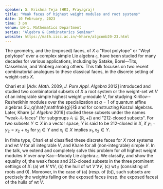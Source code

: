 ```yaml
---
speaker: G. Krishna Teja (HRI, Prayagraj)
title: "Weak faces of highest weight modules and root systems"
date: 10 February, 2023
time: 3 pm
venue: LH-1, Mathematics Department
series: "Algebra & Combinatorics Seminar"
website: https://math.iisc.ac.in/~khare/algcomb20-23.html
---
```


The geometry, and the (exposed) faces, of $X$ a "Root polytope" or "Weyl
polytope" over a complex simple Lie algebra $\mathfrak{g}$, have been
studied for many decades for various applications, including by Satake,
Borel--Tits, Casselman, and Vinberg among others. This talk focuses
on two recent combinatorial analogues to these classical faces, in the
discrete setting of weight-sets $X$.

Chari et al [_Adv. Math._ 2009, _J. Pure Appl. Algebra_ 2012]
introduced and studied two combinatorial subsets of $X$ a root system or
the weight-set wt $V$ of an integrable simple highest weight
$\mathfrak{g}$-module $V$, for studying Kirillov--Reshetikhin
modules over the specialization at $q=1$ of quantum affine algebras
$U_q(\hat{\mathfrak{g}})$ and for constructing Koszul algebras. Later,
Khare [_J. Algebra_ 2016] studied these subsets under the names
"weak-$\mathbb{A}$-faces" (for subgroups $\mathbb{A}\subseteq
(\mathbb{R},+)$) and "$212$-closed subsets".
For two subsets $Y\subseteq X$ in a vector space,  $Y$ is said to be
$212$-closed in $X$, if $y_1+y_2=x_2+x_2$ for $y_i\in Y$ and $x_i\in X$
implies $x_1,x_2\in Y$.

In finite type, Chari et al classified these discrete faces for $X$ root
systems and wt $V$ for all integrable $V$, and Khare for all
(non-integrable) simple $V$. In the talk, we extend and completely solve
this problem for _all_ highest weight modules $V$ over _any_
Kac--Moody Lie algebra $\mathfrak{g}$.
We classify, and show the equality of, the weak faces and
$212$-closed subsets in the three prominent settings of $X$:
(a) wt $V$ $\forall V$,
(b) the hull of wt $V$ $\forall V$,
(c) wt $\mathfrak{g}$ (consisting of roots and 0).
Moreover, in the case of (a) (resp. of (b)), such subsets are precisely
the weights falling on the exposed faces (resp. the exposed faces) of the
hulls of wt $V$.

